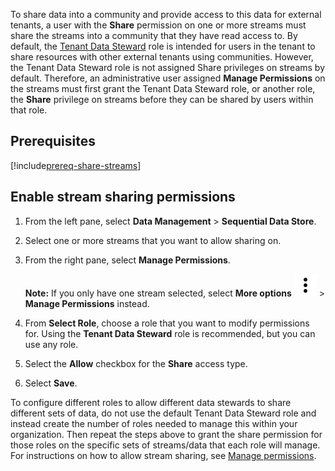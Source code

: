 To share data into a community and provide access to this data for external tenants, a user with the **Share** permission on one or more streams must share the streams into a community that they have read access to. By default, the [Tenant Data Steward](xref:ccRoles) role is intended for users in the tenant to share resources with other external tenants using communities. However, the Tenant Data Steward role is not assigned Share privileges on streams by default. Therefore, an administrative user assigned **Manage Permissions** on the streams must first grant the Tenant Data Steward role, or another role, the **Share** privilege on streams before they can be shared by users within that role. 

## Prerequisites

[!include[prereq-share-streams](prereq-share-streams.md)]

## Enable stream sharing permissions

1. From the left pane, select **Data Management** > **Sequential Data Store**.

1. Select one or more streams that you want to allow sharing on.

1. From the right pane, select **Manage Permissions**.

	**Note:** If you only have one stream selected, select **More options** ![More options icon](../../_icons/dots-vertical.svg) > **Manage Permissions** instead.

1. From **Select Role**, choose a role that you want to modify permissions for. Using the **Tenant Data Steward** role is recommended, but you can use any role.

1. Select the **Allow** checkbox for the **Share** access type.

1. Select **Save**.

To configure different roles to allow different data stewards to share different sets of data, do not use the default Tenant Data Steward role and instead create the number of roles needed to manage this within your organization. Then repeat the steps above to grant the share permission for those roles on the specific sets of streams/data that each role will manage. For instructions on how to allow stream sharing, see [Manage permissions](xref:manage-streams#manage-permissions).
